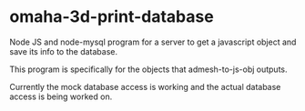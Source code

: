 omaha-3d-print-database
=======================
Node JS and node-mysql program for a server to get a javascript object and save its info to the database.

This program is specifically for the objects that admesh-to-js-obj outputs.

Currently the mock database access is working and the actual database access is being worked on.
